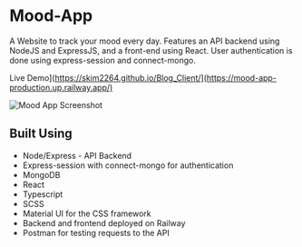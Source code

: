 # Mood-App
A Website to track your mood every day. Features an API backend using NodeJS and ExpressJS, and a front-end using React. User authentication is done using express-session and connect-mongo.

Live Demo](https://skim2264.github.io/Blog_Client/](https://mood-app-production.up.railway.app/)

![Mood App Screenshot](https://github.com/skim2264/Mood-App/assets/72099715/76d702ef-2f0f-4c2c-8528-2b3c1ac412e6)

## Built Using
- Node/Express - API Backend
- Express-session with connect-mongo for authentication
- MongoDB
- React
- Typescript
- SCSS
- Material UI for the CSS framework
- Backend and frontend deployed on Railway
- Postman for testing requests to the API
